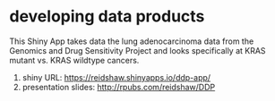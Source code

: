 # developing data products

This Shiny App takes data the lung adenocarcinoma data from the Genomics and Drug Sensitivity Project and looks specifically at KRAS mutant vs. KRAS wildtype cancers. 

1. shiny URL: https://reidshaw.shinyapps.io/ddp-app/
2. presentation slides: http://rpubs.com/reidshaw/DDP
